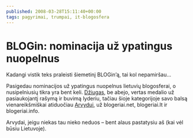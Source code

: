 ```yaml
---
published: 2008-03-28T15:11:40+00:00
tags: pagyrimai, trumpai, it-blogosfera
---
```


# BLOGin: nominacija už ypatingus nuopelnus

<p>Kadangi vistik teks praleisti šiemetinį BLOGin’ą, tai kol nepamiršau…</p>
<p>Pasigedau nominacijos už ypatingus nuopelnus lietuvių blogosferai, o nusipelniusių tikra yra bent keli. <a href="http://www.nezinau.lt/">Džiugas</a>, be abejo, vertas medalio už pasiaukojantį rašymą ir buvimą lyderiu, tačiau šioje kategorijoje savo balsą vienareikšmiškai atiduočiau <a href="http://www.arvydas.net/">Arvydui</a>, už blogeriai.net, blogeriai.lt ir blogeriai.info.</p>
<p>Arvydai, jeigu niekas tau nieko neduos – bent alaus pastatysiu aš (kai vėl būsiu Lietuvoje).</p>
